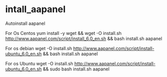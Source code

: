 # intall_aapanel
Autoinstall aapanel

For Os Centos
yum install -y wget && wget -O install.sh http://www.aapanel.com/script/install_6.0_en.sh && bash install.sh aapanel

For os debian
wget -O install.sh http://www.aapanel.com/script/install-ubuntu_6.0_en.sh && bash install.sh aapanel

For os Ubuntu
wget -O install.sh http://www.aapanel.com/script/install-ubuntu_6.0_en.sh && sudo bash install.sh aapanel


